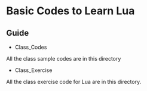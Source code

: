 # Basic Codes to Learn Lua

## Guide

* Class_Codes

All the class sample codes are in this directory


* Class_Exercise 

All the class exercise code for Lua are in this directory.

